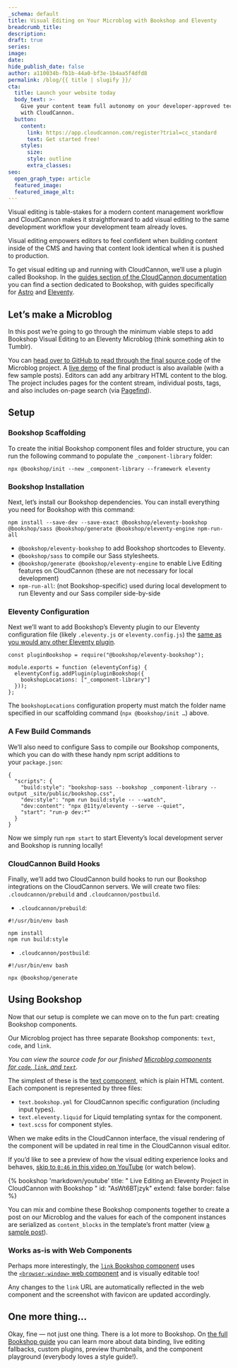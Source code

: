 ```yaml
---
_schema: default
title: Visual Editing on Your Microblog with Bookshop and Eleventy
breadcrumb_title:
description:
draft: true
series:
image:
date:
hide_publish_date: false
author: a110034b-fb1b-44a0-bf3e-1b4aa5f4dfd8
permalink: /blog/{{ title | slugify }}/
cta:
  title: Launch your website today
  body_text: >-
    Give your content team full autonomy on your developer-approved tech stack
    with CloudCannon.
  button:
    content:
      link: https://app.cloudcannon.com/register?trial=cc_standard
      text: Get started free!
    styles:
      size:
      style: outline
      extra_classes:
seo:
  open_graph_type: article
  featured_image:
  featured_image_alt:
---
```

Visual editing is table-stakes for a modern content management workflow and CloudCannon makes it straightforward to add visual editing to the same development workflow your development team already loves.

Visual editing empowers editors to feel confident when building content inside of the CMS and having that content look identical when it is pushed to production.

To get visual editing up and running with CloudCannon, we’ll use a plugin called Bookshop. In the [guides section of the CloudCannon documentation](https://cloudcannon.com/documentation/guides/) you can find a section dedicated to Bookshop, with guides specifically for&nbsp;[Astro](https://cloudcannon.com/documentation/guides/bookshop-astro-guide/)&nbsp;and&nbsp;[Eleventy](https://cloudcannon.com/documentation/guides/bookshop-eleventy-guide/).

## Let’s make a Microblog

In this post we’re going to go through the minimum viable steps to add Bookshop Visual Editing to an Eleventy Microblog (think something akin to Tumblr).

You can&nbsp;[head over to GitHub to read through the final source code](https://github.com/zachleat-cc/demo-cloudcannon-microblog)&nbsp;of the Microblog project. A&nbsp;[live demo](https://rare-pineapple.cloudvent.net/)&nbsp;of the final product is also available (with a few sample posts). Editors can add any arbitrary HTML content to the blog. The project includes pages for the content stream, individual posts, tags, and also includes on-page search (via&nbsp;[Pagefind](https://pagefind.app/)).

## Setup

### Bookshop Scaffolding

To create the initial Bookshop component files and folder structure, you can run the following command to populate the `_component-library`&nbsp;folder:

```
npx @bookshop/init --new _component-library --framework eleventy
```

### Bookshop Installation

Next, let’s install our Bookshop dependencies. You can install everything you need for Bookshop with this command:

```
npm install --save-dev --save-exact @bookshop/eleventy-bookshop @bookshop/sass @bookshop/generate @bookshop/eleventy-engine npm-run-all
```

* `@bookshop/eleventy-bookshop` to add Bookshop shortcodes to Eleventy.
* `@bookshop/sass` to compile our Sass stylesheets.
* `@bookshop/generate @bookshop/eleventy-engine` to enable Live Editing features on CloudCannon (these are not necessary for local development)
* `npm-run-all`: (not Bookshop-specific) used during local development to run Eleventy and our Sass compiler side-by-side

### Eleventy Configuration

Next we’ll want to add Bookshop’s Eleventy plugin to our Eleventy configuration file (likely&nbsp;`.eleventy.js`&nbsp;or&nbsp;`eleventy.config.js`) the [same as you would any other Eleventy plugin](https://www.11ty.dev/docs/plugins/#adding-a-plugin).

```
const pluginBookshop = require("@bookshop/eleventy-bookshop");

module.exports = function (eleventyConfig) {
  eleventyConfig.addPlugin(pluginBookshop({
    bookshopLocations: ["_component-library"]
  }));
};
```

The&nbsp;`bookshopLocations`&nbsp;configuration property must match the folder name specified in our scaffolding command (`npx @bookshop/init …`) above.

### A Few Build Commands

We’ll also need to configure Sass to compile our Bookshop components, which you can do with these handy npm script additions to your&nbsp;`package.json`:

```
{
  "scripts": {
    "build:style": "bookshop-sass --bookshop _component-library --output _site/public/bookshop.css",
    "dev:style": "npm run build:style -- --watch",
    "dev:content": "npx @11ty/eleventy --serve --quiet",
    "start": "run-p dev:*"
  }
}
```

Now we simply run&nbsp;`npm start`&nbsp;to start Eleventy’s local development server and Bookshop is running locally!

### CloudCannon Build Hooks

Finally, we’ll add two CloudCannon build hooks to run our Bookshop integrations on the CloudCannon servers. We will create two files: `.cloudcannon/prebuild` and `.cloudcannon/postbuild`.

* `.cloudcannon/prebuild`:

```
#!/usr/bin/env bash

npm install
npm run build:style
```

* `.cloudcannon/postbuild`:

```
#!/usr/bin/env bash

npx @bookshop/generate
```

## Using Bookshop

Now that our setup is complete we can move on to the fun part: creating Bookshop components.

Our Microblog project has three separate Bookshop components: `text`, `code`, and `link`.

*You can view the source code for our finished&nbsp;[Microblog components for&nbsp;`code`,&nbsp;`link`, and&nbsp;`text`](https://github.com/zachleat-cc/demo-cloudcannon-microblog/tree/main/_component-library/components).*

The simplest of these is the&nbsp;[text component](https://github.com/zachleat-cc/demo-cloudcannon-microblog/tree/main/_component-library/components/text), which is plain HTML content. Each component is represented by three files:

* `text.bookshop.yml`&nbsp;for CloudCannon specific configuration (including input types).
* `text.eleventy.liquid`&nbsp;for Liquid templating syntax for the component.
* `text.scss`&nbsp;for component styles.

When we make edits in the CloudCannon interface, the visual rendering of the component will be updated in real time in the CloudCannon visual editor.

If you’d like to see a preview of how the visual editing experience looks and behaves,&nbsp;[skip to&nbsp;`0:46`&nbsp;in this video on YouTube](https://youtu.be/AsWt6BTjzyk?feature=shared&amp;t=46)&nbsp;(or watch below).

{% bookshop 'markdown/youtube' title: " Live Editing an Eleventy Project in CloudCannon with Bookshop " id: "AsWt6BTjzyk" extend: false border: false %}

You can mix and combine these Bookshop components together to create a post on our Microblog and the values for each of the component instances are serialized as&nbsp;`content_blocks`&nbsp;in the template’s front matter (view&nbsp;[a sample post](https://github.com/zachleat-cc/demo-cloudcannon-microblog/blob/main/src/posts/2023-11-20.md?plain=1)).

### Works as-is with Web Components

Perhaps more interestingly, the&nbsp;[`link`&nbsp;Bookshop component](https://github.com/zachleat-cc/demo-cloudcannon-microblog/tree/main/_component-library/components/link)&nbsp;uses the&nbsp;[`<browser-window>`&nbsp;web component](https://www.zachleat.com/web/browser-window/)&nbsp;and is visually editable too!

Any changes to the&nbsp;`link`&nbsp;URL are automatically reflected in the web component and the screenshot with favicon are updated accordingly.

## One more thing…

Okay, fine — not just one thing. There is a lot more to Bookshop. On [the full Bookshop guide](https://cloudcannon.com/documentation/guides/bookshop-eleventy-guide/) you can learn more about data binding, live editing fallbacks, custom plugins, preview thumbnails, and the component playground (everybody loves a style guide!).